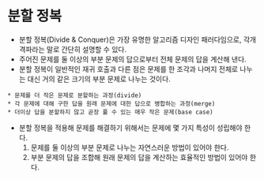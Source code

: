 # 분할 정복

* 분할 정복(Divide & Conquer)은 가장 유명한 알고리즘 디자인 패러다임으로, 각개 격파라는 말로 간단히 설명할 수 있다.
* 주어진 문제를 둘 이상의 부분 문제의 답으로부터 전체 문제의 답을 계산해 낸다.
* 분할 정복이 일반적인 재귀 호출과 다른 점은 문제를 한 조각과 나머지 전체로 나누는 대신 거의 같은 크기의 부분 문제로 나누는 것이다.
```
* 문제를 더 작은 문제로 분할하는 과정(divide)
* 각 문제에 대해 구한 답을 원래 문제에 대한 답으로 병합하는 과정(merge)
* 더이상 답을 분할하지 않고 곧장 풀 수 있는 매우 작은 문제(base case)
```

* 분할 정복을 적용해 문제를 해결하기 위해서는 문제에 몇 가지 특성이 성립해야 한다.
    1. 문제를 둘 이상의 부분 문제로 나누는 자연스러운 방법이 있어야 한다.
    2. 부분 문제의 답을 조합해 원래 문제의 답을 계산하는 효율적인 방법이 있어야 한다.

